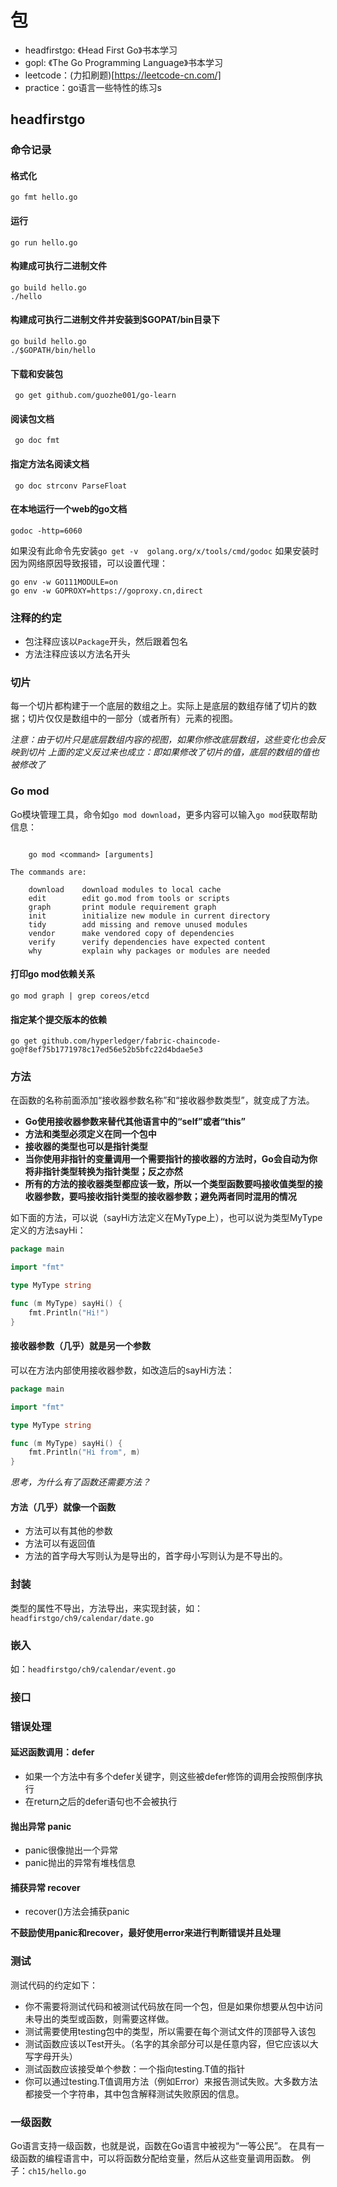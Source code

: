 # 包
* headfirstgo: 《Head First Go》书本学习
* gopl: 《The Go Programming Language》书本学习
* leetcode：(力扣刷题)[https://leetcode-cn.com/]
* practice：go语言一些特性的练习s

## headfirstgo

### 命令记录

#### 格式化
```shell
go fmt hello.go
```

#### 运行
```shell
go run hello.go
```

#### 构建成可执行二进制文件
```shell
go build hello.go
./hello
```

#### 构建成可执行二进制文件并安装到$GOPAT/bin目录下
```shell
go build hello.go
./$GOPATH/bin/hello
```

#### 下载和安装包
```shell
 go get github.com/guozhe001/go-learn
```

#### 阅读包文档
```shell
 go doc fmt
```

#### 指定方法名阅读文档
```shell
 go doc strconv ParseFloat
```

#### 在本地运行一个web的go文档
```shell
godoc -http=6060
```
如果没有此命令先安装`go get -v  golang.org/x/tools/cmd/godoc`
如果安装时因为网络原因导致报错，可以设置代理：

```shell
go env -w GO111MODULE=on
go env -w GOPROXY=https://goproxy.cn,direct
```


### 注释的约定
* 包注释应该以`Package`开头，然后跟着包名
* 方法注释应该以方法名开头


### 切片
每一个切片都构建于一个底层的数组之上。实际上是底层的数组存储了切片的数据；切片仅仅是数组中的一部分（或者所有）元素的视图。

*注意：由于切片只是底层数组内容的视图，如果你修改底层数组，这些变化也会反映到切片*
*上面的定义反过来也成立：即如果修改了切片的值，底层的数组的值也被修改了*


### Go mod
Go模块管理工具，命令如`go mod download`，更多内容可以输入`go mod`获取帮助信息：

```shell

	go mod <command> [arguments]

The commands are:

	download    download modules to local cache
	edit        edit go.mod from tools or scripts
	graph       print module requirement graph
	init        initialize new module in current directory
	tidy        add missing and remove unused modules
	vendor      make vendored copy of dependencies
	verify      verify dependencies have expected content
	why         explain why packages or modules are needed

```

#### 打印go mod依赖关系
```shell
go mod graph | grep coreos/etcd
```

#### 指定某个提交版本的依赖
```shell
go get github.com/hyperledger/fabric-chaincode-go@f8ef75b1771978c17ed56e52b5bfc22d4bdae5e3
```

### 方法
在函数的名称前面添加“接收器参数名称”和“接收器参数类型”，就变成了方法。
* **Go使用接收器参数来替代其他语言中的“self”或者“this”**
* **方法和类型必须定义在同一个包中**
* **接收器的类型也可以是指针类型**
* **当你使用非指针的变量调用一个需要指针的接收器的方法时，Go会自动为你将非指针类型转换为指针类型；反之亦然**
* **所有的方法的接收器类型都应该一致，所以一个类型函数要吗接收值类型的接收器参数，要吗接收指针类型的接收器参数；避免两者同时混用的情况**

如下面的方法，可以说（sayHi方法定义在MyType上），也可以说为类型MyType定义的方法sayHi：

```go
package main

import "fmt"

type MyType string

func (m MyType) sayHi() {
	fmt.Println("Hi!")
}

```
#### 接收器参数（几乎）就是另一个参数
可以在方法内部使用接收器参数，如改造后的sayHi方法：
```go
package main

import "fmt"

type MyType string

func (m MyType) sayHi() {
	fmt.Println("Hi from", m)
}
```


*思考，为什么有了函数还需要方法？*

#### 方法（几乎）就像一个函数
* 方法可以有其他的参数
* 方法可以有返回值
* 方法的首字母大写则认为是导出的，首字母小写则认为是不导出的。


### 封装
类型的属性不导出，方法导出，来实现封装，如：`headfirstgo/ch9/calendar/date.go`

### 嵌入
如：`headfirstgo/ch9/calendar/event.go`

### 接口


### 错误处理

#### 延迟函数调用：defer
* 如果一个方法中有多个defer关键字，则这些被defer修饰的调用会按照倒序执行
* 在return之后的defer语句也不会被执行

#### 抛出异常 panic
* panic很像抛出一个异常
* panic抛出的异常有堆栈信息

#### 捕获异常 recover
* recover()方法会捕获panic

**不鼓励使用panic和recover，最好使用error来进行判断错误并且处理**

### 测试
测试代码的约定如下：
* 你不需要将测试代码和被测试代码放在同一个包，但是如果你想要从包中访问未导出的类型或函数，则需要这样做。
* 测试需要使用testing包中的类型，所以需要在每个测试文件的顶部导入该包
* 测试函数应该以Test开头。（名字的其余部分可以是任意内容，但它应该以大写字母开头）
* 测试函数应该接受单个参数：一个指向testing.T值的指针
* 你可以通过testing.T值调用方法（例如Error）来报告测试失败。大多数方法都接受一个字符串，其中包含解释测试失败原因的信息。
  
### 一级函数
Go语言支持一级函数，也就是说，函数在Go语言中被视为“一等公民”。
在具有一级函数的编程语言中，可以将函数分配给变量，然后从这些变量调用函数。
例子：`ch15/hello.go`
